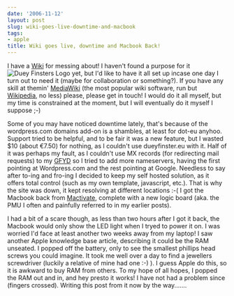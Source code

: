 ```yaml
---
date: '2006-11-12'
layout: post
slug: wiki-goes-live-downtime-and-macbook
tags:
- apple
title: Wiki goes live, downtime and Macbook Back!
---
```


I have a [Wiki][] for messing about! I haven't found a purpose for it![Duey
Finsters Logo](http://wiki.dueyfinster.eu/skins/tango/tango-logo.gif "Duey
Finsters Logo") yet, but I'd like to have it all set up incase one day I turn
out to need it (maybe for collaboration or something?). If you have any skill
at themin' [MediaWiki][] (the most popular wiki software, run but
[Wikipedia][], no less) please, please get in touch! I would do it all myself,
but my time is constrained at the moment, but I will eventually do it myself I
suppose ;-)
  
Some of you may have noticed downtime lately, that's because of the
wordpress.com domains add-on is a shambles, at least for dot-eu anyhoo.
Support tried to be helpful, and to be fair it was a new feature, but I wasted
$10 (about €7.50) for nothing, as I couldn't use dueyfinster.eu with it. Half
of it was perhaps my fault, as I couldn't use MX records (for redirecting mail
requests) to my [GFYD][] so I tried to add more nameservers, having the first
pointing at Wordpress.com and the rest pointing at Google. Needless to say
after to-ing and fro-ing I decided to keep my self hosted solution, as it
offers total control (such as my own template, javascript, etc.). That is why
the site was down, it kept resolving at different locations :-(   I got the
Macbook back from [Mactivate][], complete with a new logic board (aka. the PMU
I often and painfully referred to in my earlier posts).

I had a bit of a scare though, as less than two hours after I got it back, the
Macbook would only show the LED light when I tryed to power it on. I was
worried I'd face at least another two weeks away from my laptop! I saw another
Apple knowledge base article, describing it could be the RAM unseated. I
popped off the battery, only to see the smallest phillips head screws you
could imagine. It took me well over a day to find a jewellers screwdriver
(luckily a relative of mine had one :-) ). I guess Apple do this, so it is
awkward to buy RAM from others. To my hope of all hopes, I popped the RAM out
and in, and hey presto it works! I have not had a problem since (fingers
crossed). Writing this post from it now by the way.......

[Wiki]: http://en.wikipedia.org/wiki/Wiki "Wikipedia Article on Wiki"
[MediaWiki]: http://www.mediawiki.org "MediaWiki"
[Wikipedia]: http://en.wikipedia.org/wiki/Main_Page
[GFYD]: https://www.google.com/a/ "Google for your Domain"
[Mactivate]: http://www.mactivate.ie "Mactivate"